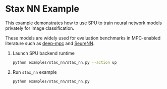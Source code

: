 # Stax NN Example

This example demonstrates how to use SPU to train neural network models privately for image classification.

These models are widely used for evaluation benchmarks in MPC-enabled literature such as [deep-mpc](https://arxiv.org/abs/2107.00501) and [SeureNN](https://eprint.iacr.org/2018/442.pdf).

1. Launch SPU backend runtime

    ```sh
    python examples/stax_nn/stax_nn.py --action up
    ```

2. Run `stax_nn` example

    ```sh
    python examples/stax_nn/stax_nn.py
    ```
